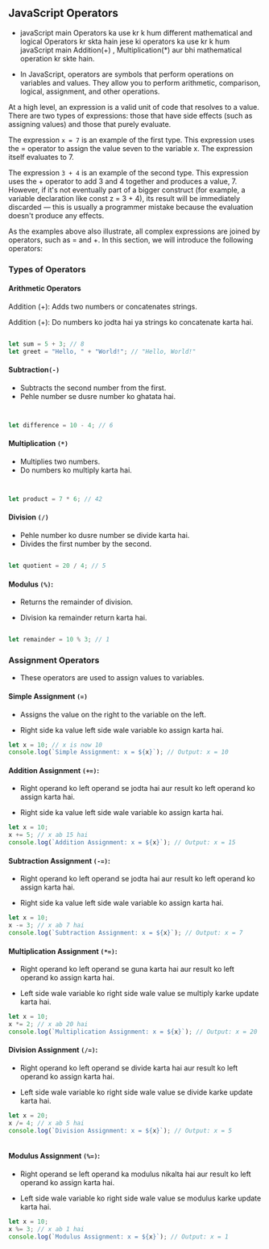 ## JavaScript Operators

- javaScript main Operators  ka use kr k hum different    mathematical and logical Operators kr skta hain jese ki operators ka use kr k hum javaScript main  Addition(+) ,  Multiplication(*) aur bhi mathematical operation kr skte hain.

- In JavaScript, operators are symbols that perform operations on variables and values. They allow you to perform arithmetic, comparison, logical, assignment, and other operations. 




At a high level, an expression is a valid unit of code that resolves to a value. There are two types of expressions: those that have side effects (such as assigning values) and those that purely evaluate.

The expression `x = 7` is an example of the first type. This expression uses the = operator to assign the value seven to the variable x. The expression itself evaluates to 7.

The expression `3 + 4` is an example of the second type. This expression uses the + operator to add 3 and 4 together and produces a value, 7. However, if it's not eventually part of a bigger construct (for example, a variable declaration like const z = 3 + 4), its result will be immediately discarded — this is usually a programmer mistake because the evaluation doesn't produce any effects.

As the examples above also illustrate, all complex expressions are joined by operators, such as = and +. In this section, we will introduce the following operators:


### Types of Operators

#### **Arithmetic Operators**


Addition (+): Adds two numbers or concatenates strings.


Addition (+): Do numbers ko jodta hai ya strings ko concatenate karta hai.


```javascript

let sum = 5 + 3; // 8
let greet = "Hello, " + "World!"; // "Hello, World!"

```

#### **Subtraction`(-)`**

- Subtracts the second number from the first.
- Pehle number se dusre number ko ghatata hai.



```javascript


let difference = 10 - 4; // 6

```



#### **Multiplication `(*)`**

- Multiplies two numbers.
-  Do numbers ko multiply karta hai.



```javascript


let product = 7 * 6; // 42


```



#### **Division `(/)`**

- Pehle number ko dusre number se divide karta hai.
- Divides the first number by the second.



```javascript

let quotient = 20 / 4; // 5

```



#### **Modulus `(%)`:** 

- Returns the remainder of division.


- Division ka remainder return karta hai.


````js

let remainder = 10 % 3; // 1
````


### **Assignment Operators**

- These operators are used to assign values to variables.

#### **Simple Assignment `(=)`**


- Assigns the value on the right to the variable on the left.

- Right side ka value left side wale variable ko assign karta hai.

````js
let x = 10; // x is now 10
console.log(`Simple Assignment: x = ${x}`); // Output: x = 10

````




#### **Addition Assignment `(+=)`:**


- Right operand ko left operand se jodta hai aur result ko left operand ko assign karta hai.

- Right side ka value left side wale variable ko assign karta hai.

````js
let x = 10;
x += 5; // x ab 15 hai
console.log(`Addition Assignment: x = ${x}`); // Output: x = 15


````


#### **Subtraction Assignment `(-=)`:**


- Right operand ko left operand se jodta hai aur result ko left operand ko assign karta hai.

- Right side ka value left side wale variable ko assign karta hai.

````js
let x = 10;
x -= 3; // x ab 7 hai
console.log(`Subtraction Assignment: x = ${x}`); // Output: x = 7


````



#### **Multiplication Assignment `(*=)`:**


- Right operand ko left operand se guna karta hai aur result ko left operand ko assign karta hai.


- Left side wale variable ko right side wale value se multiply karke update karta hai.

````js
let x = 10;
x *= 2; // x ab 20 hai
console.log(`Multiplication Assignment: x = ${x}`); // Output: x = 20


````


#### **Division Assignment `(/=)`:**


- Right operand ko left operand se divide karta hai aur result ko left operand ko assign karta hai.

- Left side wale variable ko right side wale value se divide karke update karta hai.

````js
let x = 20;
x /= 4; // x ab 5 hai
console.log(`Division Assignment: x = ${x}`); // Output: x = 5



````

<!--  -->

#### **Modulus Assignment `(%=)`:**


- Right operand se left operand ka modulus nikalta hai aur result ko left operand ko assign karta hai.

- Left side wale variable ko right side wale value se modulus karke update karta hai.

````js
let x = 10;
x %= 3; // x ab 1 hai
console.log(`Modulus Assignment: x = ${x}`); // Output: x = 1


````